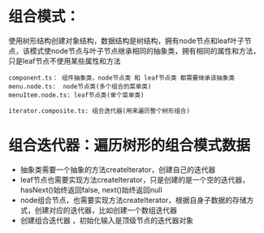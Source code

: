 # 组合模式：
使用树形结构创建对象结构，数据结构是树结构，拥有node节点和leaf叶子节点，该模式使node节点与叶子节点继承相同的抽象类，拥有相同的属性和方法，只是leaf节点不使用某些属性和方法
```
component.ts： 组件抽象类，node节点类 和 leaf节点类 都需要继承该抽象类
menu.node.ts:  node节点类(多个组合的菜单类)
menuItem.node.ts: leaf节点类(单个菜单类)

iterator.composite.ts: 组合迭代器(用来遍历整个树形组合)

```

# 组合迭代器：遍历树形的组合模式数据

- 抽象类需要一个抽象的方法createIterator，创建自己的迭代器
- leaf节点也需要实现方法createIterator，只是创建的是一个空的迭代器，hasNext()始终返回false, next()始终返回null
- node组合节点，也需要实现方法createIterator，根据自身子数据的存储方式，创建对应的迭代器，比如创建一个数组迭代器
- 创建组合迭代器 ，初始化输入是顶级节点的迭代器对象
